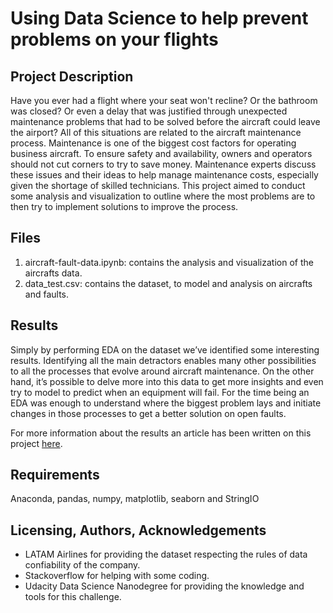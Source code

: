 # Using Data Science to help prevent problems on your flights
## Project Description

Have you ever had a flight where your seat won't recline? Or the bathroom was closed? Or even a delay that was justified through unexpected maintenance problems that had to be solved before the aircraft could leave the airport? All of this situations are related to the aircraft maintenance process.
Maintenance is one of the biggest cost factors for operating business aircraft. To ensure safety and availability, owners and operators should not cut corners to try to save money. Maintenance experts discuss these issues and their ideas to help manage maintenance costs, especially given the shortage of skilled technicians. This project aimed to conduct some analysis and visualization to outline where the most problems are to then try to implement solutions to improve the process.

## Files
1. aircraft-fault-data.ipynb: contains the analysis and visualization of the aircrafts data.
2. data_test.csv: contains the dataset, to model and analysis on aircrafts and faults.

## Results
Simply by performing EDA on the dataset we’ve identified some interesting results. Identifying all the main detractors enables many other possibilities to all the processes that evolve around aircraft maintenance. On the other hand, it’s possible to delve more into this data to get more insights and even try to model to predict when an equipment will fail. For the time being an EDA was enough to understand where the biggest problem lays and initiate changes in those processes to get a better solution on open faults.

For more information about the results an article has been written on this project <a href="https://gabrielpeixoto-5587.medium.com/using-data-science-to-help-prevent-problems-on-your-flights-711a5d9497a8">here</a>.

## Requirements
Anaconda, pandas, numpy, matplotlib, seaborn and StringIO

## Licensing, Authors, Acknowledgements
* LATAM Airlines for providing the dataset respecting the rules of data confiability of the company.
* Stackoverflow for helping with some coding.
* Udacity Data Science Nanodegree for providing the knowledge and tools for this challenge.
